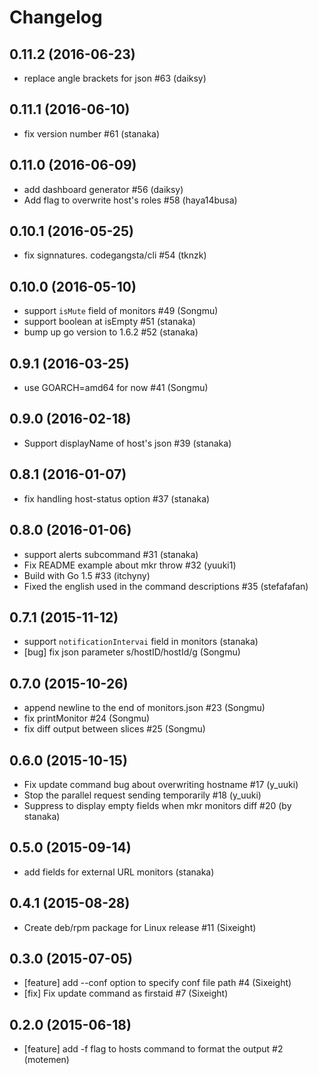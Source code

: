 # Changelog

## 0.11.2 (2016-06-23)

* replace angle brackets for json #63 (daiksy)


## 0.11.1 (2016-06-10)

* fix version number #61 (stanaka)


## 0.11.0 (2016-06-09)

* add dashboard generator #56 (daiksy)
* Add flag to overwrite host's roles  #58 (haya14busa)


## 0.10.1 (2016-05-25)

* fix signnatures. codegangsta/cli #54 (tknzk)


## 0.10.0 (2016-05-10)

* support `isMute` field of monitors #49 (Songmu)
* support boolean at isEmpty #51 (stanaka)
* bump up go version to 1.6.2 #52 (stanaka)


## 0.9.1 (2016-03-25)

* use GOARCH=amd64 for now #41 (Songmu)


## 0.9.0 (2016-02-18)

* Support displayName of host's json #39 (stanaka)


## 0.8.1 (2016-01-07)

* fix handling host-status option #37 (stanaka)


## 0.8.0 (2016-01-06)

* support alerts subcommand #31 (stanaka)
* Fix README example about mkr throw #32 (yuuki1)
* Build with Go 1.5 #33 (itchyny)
* Fixed the english used in the command descriptions #35 (stefafafan)


## 0.7.1 (2015-11-12)

* support `notificationIntervai` field in monitors (stanaka)
* [bug] fix json parameter s/hostID/hostId/g (Songmu)

## 0.7.0 (2015-10-26)

* append newline to the end of monitors.json #23 (Songmu)
* fix printMonitor #24 (Songmu)
* fix diff output between slices #25 (Songmu)

## 0.6.0 (2015-10-15)

* Fix update command bug about overwriting hostname #17 (y_uuki)
* Stop the parallel request sending temporarily #18 (y_uuki)
* Suppress to display empty fields when mkr monitors diff #20 (by stanaka)

## 0.5.0 (2015-09-14)

 * add fields for external URL monitors (stanaka)

## 0.4.1 (2015-08-28)

* Create deb/rpm package for Linux release #11 (Sixeight)


## 0.3.0 (2015-07-05)

* [feature] add --conf option to specify conf file path #4 (Sixeight)
* [fix] Fix update command as firstaid #7 (Sixeight)

## 0.2.0 (2015-06-18)

* [feature] add -f flag to hosts command to format the output #2 (motemen)
